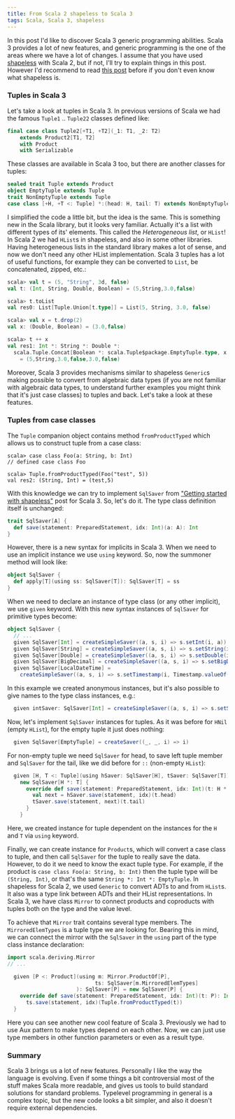 ```yaml
---
title: From Scala 2 shapeless to Scala 3
tags: Scala, Scala 3, shapeless
---
```


In this post I'd like to discover Scala 3 generic programming abilities.  Scala 3 provides a lot of new features,  and
generic programming is the one of the areas where we have a lot of changes.  I assume that you have used 
[shapeless](https://github.com/milessabin/shapeless) with Scala 2, but if not, I'll try to explain things in this post.
However I'd recommend to read [this post][1] before if you don't even know what shapeless is.

<!--more-->

### Tuples in Scala 3

Let's take a look at tuples in Scala 3.  In previous versions of Scala we had the famous `Tuple1` .. `Tuple22` classes
defined like:

```Scala
final case class Tuple2[+T1, +T2](_1: T1, _2: T2) 
    extends Product2[T1, T2] 
    with Product 
    with Serializable
```

These classes are available in Scala 3 too, but there are another classes for tuples:

```Scala
sealed trait Tuple extends Product
object EmptyTuple extends Tuple
trait NonEmptyTuple extends Tuple
case class [+H, +T <: Tuple] *:(head: H, tail: T) extends NonEmptyTuple
```

I simplified the code a little bit, but the idea is the same.  This is something new in the Scala library, but it looks
very familiar.  Actually it's a list with different types of its' elements.  This called the _Heterogeneous list_, or `HList`!
In Scala 2 we had `HList`s in shapeless,  and also in some other libraries.  Having heterogeneous lists in the standard library
makes a lot of sense, and now we don't need any other HList implementation.  Scala 3 tuples has a lot of useful functions, for
example they can be converted to `List`, be concatenated, zipped, etc.:

```Scala
scala> val t = (5, "String", 3d, false)
val t: (Int, String, Double, Boolean) = (5,String,3.0,false)

scala> t.toList
val res0: List[Tuple.Union[t.type]] = List(5, String, 3.0, false)

scala> val x = t.drop(2)
val x: (Double, Boolean) = (3.0,false)

scala> t ++ x
val res1: Int *: String *: Double *:
  scala.Tuple.Concat[Boolean *: scala.Tuple$package.EmptyTuple.type, x.type]
    = (5,String,3.0,false,3.0,false)
```

Moreover, Scala 3 provides mechanisms similar to shapeless `Generic`s making possible to convert from algebraic data types
(if you are not familiar with algebraic data types, to understand further examples you might think that it's just case classes)
to tuples and back.  Let's take a look at these features.

### Tuples from case classes

The `Tuple` companion object contains method `fromProductTyped` which allows us to construct tuple from a case class:

```
scala> case class Foo(a: String, b: Int)
// defined case class Foo

scala> Tuple.fromProductTyped(Foo("test", 5))
val res2: (String, Int) = (test,5)
```

With this knowledge we can try to implement `SqlSaver` from ["Getting started with shapeless"][1] post for Scala 3.  So, let's do it.
The type class definition itself is unchanged:

```Scala
trait SqlSaver[A] {
  def save(statement: PreparedStatement, idx: Int)(a: A): Int
}
```

However, there is a new syntax for implicits in Scala 3.  When we need to use an implicit instance we use `using` keyword.  So,
now the summoner method will look like:

```Scala
object SqlSaver {
  def apply[T](using ss: SqlSaver[T]): SqlSaver[T] = ss
}
```

When we need to declare an instance of type class (or any other implicit), we use `given` keyword.  With this new syntax instances of `SqlSaver` for
primitive types become:

```Scala
object SqlSaver {
  // ...
  given SqlSaver[Int] = createSimpleSaver((a, s, i) => s.setInt(i, a))
  given SqlSaver[String] = createSimpleSaver((a, s, i) => s.setString(i, a))
  given SqlSaver[Double] = createSimpleSaver((a, s, i) => s.setDouble(i, a))
  given SqlSaver[BigDecimal] = createSimpleSaver((a, s, i) => s.setBigDecimal(i, a.underlying))
  given SqlSaver[LocalDateTime] = 
    createSimpleSaver((a, s, i) => s.setTimestamp(i, Timestamp.valueOf(a)))
```

In this example we created anonymous instances, but it's also possible to give names to the type class instances, e.g.:

```Scala
  given intSaver: SqlSaver[Int] = createSimpleSaver((a, s, i) => s.setString(i, a))
```

Now, let's implement `SqlSaver` instances for tuples.  As it was before for `HNil` (empty `HList`), for the empty tuple it just does nothing:

```Scala
  given SqlSaver[EmptyTuple] = createSaver((_, _, i) => i)
```

For non-empty tuple we need `SqlSaver` for head, to save left tuple member and `SqlSaver` for the tail, like we did before
for `::` (non-empty `HList`):

```Scala
  given [H, T <: Tuple](using hSaver: SqlSaver[H], tSaver: SqlSaver[T]): SqlSaver[H *: T] = 
    new SqlSaver[H *: T] {
      override def save(statement: PreparedStatement, idx: Int)(t: H *: T): Int = {
        val next = hSaver.save(statement, idx)(t.head)
        tSaver.save(statement, next)(t.tail)
      }
    }
```

Here, we created instance for tuple dependent on the instances for the `H` and `T` via `using` keyword.

Finally, we can create instance for `Product`s, which will convert a case class to tuple, and then call `SqlSaver`
for the tuple to really save the data.  However, to do it we need to know the exact tuple type.  For example, if the product is
`case class Foo(a: String, b: Int)` then the tuple type will be `(String, Int)`, or that's the same `String *: Int *: EmptyTuple`.
In shapeless for Scala 2, we used `Generic` to convert ADTs to and from `HList`s.  It also was a type link between ADTs and their
HList representations.  In Scala 3, we have class `Mirror` to connect products and coproducts with tuples both on the type and the value level.

To achieve that `Mirror` trait contains several type members.  The `MirroredElemTypes` is a tuple type we are looking for.  Bearing this
in mind, we can connect the mirror with the `SqlSaver` in the `using` part of the type class instance declaration:

```Scala
import scala.deriving.Mirror
// ...

  given [P <: Product](using m: Mirror.ProductOf[P],
                            ts: SqlSaver[m.MirroredElemTypes]
                      ): SqlSaver[P] = new SqlSaver[P] {
    override def save(statement: PreparedStatement, idx: Int)(t: P): Int =
      ts.save(statement, idx)(Tuple.fromProductTyped(t))
  }

```

Here you can see another new cool feature of Scala 3.  Previously we had to use Aux pattern to make types depend on each other.
Now, we can just use type members in other function parameters or even as a result type.

### Summary

Scala 3 brings us a lot of new features.  Personally I like the way the language is evolving.  Even if some things a bit
controversial most of the stuff makes Scala more readable, and gives us tools to build standard solutions for standard problems.
Typelevel programming in general is a complex topic, but the new code looks a bit simpler, and also it doesn't require external
dependencies.

[1]: /posts/2016-11-24-getting-started-with-shapeless.html
